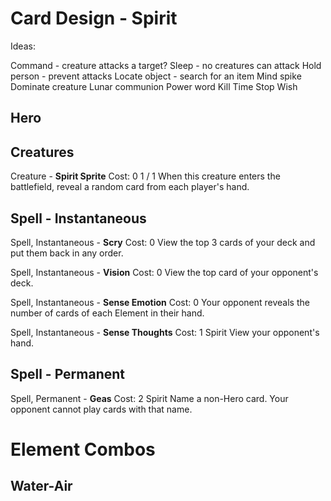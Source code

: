 # Card Design - Spirit

Ideas:

Command - creature attacks a target?
Sleep - no creatures can attack
Hold person - prevent attacks
Locate object - search for an item
Mind spike
Dominate creature
Lunar communion
Power word Kill
Time Stop
Wish

## Hero

## Creatures

Creature - **Spirit Sprite**
	Cost: 0
	1 / 1
	When this creature enters the battlefield, reveal a random card from each player's hand.



## Spell - Instantaneous

Spell, Instantaneous - **Scry**
	Cost: 0
	View the top 3 cards of your deck and put them back in any order.

Spell, Instantaneous - **Vision**
	Cost: 0
	View the top card of your opponent's deck.

Spell, Instantaneous - **Sense Emotion**
	Cost: 0
	Your opponent reveals the number of cards of each Element in their hand.

Spell, Instantaneous - **Sense Thoughts**
	Cost: 1 Spirit
	View your opponent's hand.	

## Spell - Permanent

Spell, Permanent - **Geas**
	Cost: 2 Spirit
	Name a non-Hero card. Your opponent cannot play cards with that name.

# Element Combos

## Water-Air